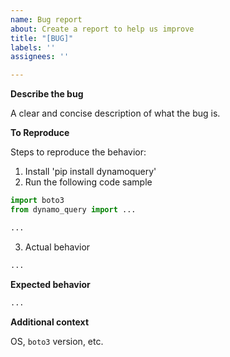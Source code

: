 ```yaml
---
name: Bug report
about: Create a report to help us improve
title: "[BUG]"
labels: ''
assignees: ''

---
```


**Describe the bug**

A clear and concise description of what the bug is.

**To Reproduce**

Steps to reproduce the behavior:
1. Install 'pip install dynamoquery'
2. Run the following code sample

```python
import boto3
from dynamo_query import ...

...
```

3. Actual behavior

```python
...
```

**Expected behavior**

```python
...
```

**Additional context**

OS, `boto3` version, etc.
